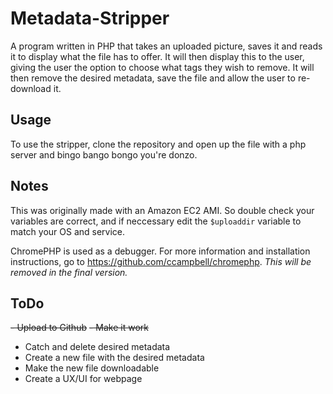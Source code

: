# Metadata-Stripper
A program written in PHP that takes an uploaded picture, saves it and reads it to display what the file has to offer. It will then display this to the user, giving the user the option to choose what tags they wish to remove. It will then remove the desired metadata, save the file and allow the user to re-download it.

## Usage 
To use the stripper, clone the repository and open up the file with a php server and bingo bango bongo you're donzo.

## Notes
This was originally made with an Amazon EC2 AMI. So double check your variables are correct, and if neccessary edit the `$uploaddir` variable to match your OS and service. 

ChromePHP is used as a debugger. For more information and installation instructions, go to https://github.com/ccampbell/chromephp. *This will be removed in the final version.*

## ToDo
~~- Upload to Github~~
~~- Make it work~~
- Catch and delete desired metadata
- Create a new file with the desired metadata
- Make the new file downloadable
- Create a UX/UI for webpage
